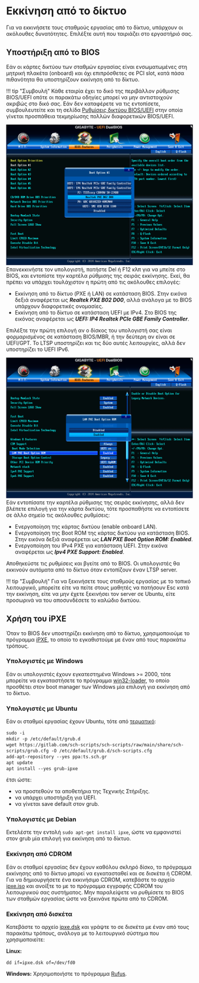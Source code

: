 # Εκκίνηση από το δίκτυο

Για να εκκινήσετε τους σταθμούς εργασίας από το δίκτυο, υπάρχουν οι ακόλουθες
δυνατότητες. Επιλέξτε αυτή που ταιριάζει στο εργαστήριό σας.

## Υποστήριξη από το BIOS

Εάν οι κάρτες δικτύου των σταθμών εργασίας είναι ενσωματωμένες στη μητρική
πλακέτα (onboard) και όχι επιπρόσθετες σε PCI slot, κατά πάσα πιθανότητα θα
υποστηρίζουν εκκίνηση από το δίκτυο.

!!! tip "Συμβουλή"
    Κάθε εταιρία έχει το δικό της περιβάλλον ρύθμισης BIOS/UEFI οπότε οι
    παρακάτω οδηγίες μπορεί να μην αντιστοιχούν ακριβώς στο δικό σας. Εάν δεν
    καταφέρετε να τις εντοπίσετε, συμβουλευτείτε και τη σελίδα [Ρυθμίσεις
    δικτύου BIOS/UEFI](../guides/bios-uefi-netboot/index.md) στην οποία γίνεται
    προσπάθεια τεκμηρίωσης πολλών διαφορετικών BIOS/UEFI.

[![](netboot-bios1.png)](netboot-bios1.png)Επανεκκινήστε τον υπολογιστή,
πατήστε Del ή F12 κλπ για να μπείτε στο BIOS, και εντοπίστε την καρτέλα
ρύθμισης της σειράς εκκίνησης. Εκεί, θα πρέπει να υπάρχει τουλάχιστον η πρώτη
από τις ακόλουθες επιλογές:

-   Εκκίνηση από το δίκτυο (PXE ή LAN) σε κατάσταση BIOS. Στην εικόνα δεξιά
    αναφέρεται ως ***Realtek PXE B02 D00***, αλλά ανάλογα με το BIOS υπάρχουν
    διαφορετικές ονομασίες.
-   Εκκίνηση από το δίκτυο σε κατάσταση UEFI με IPv4. Στο BIOS της εικόνας
    αναφέρεται ως ***UEFI: IP4 Realtek PCIe GBE Family Controller***.

Επιλέξτε την πρώτη επιλογή αν ο δίσκος του υπολογιστή σας είναι φορμαρισμένος
σε κατάσταση BIOS/MBR, ή την δεύτερη αν είναι σε UEFI/GPT. Το LTSP υποστηρίζει
και τις δύο αυτές λειτουργίες, αλλά δεν υποστηρίζει το UEFI IPv6.

[![](netboot-bios2.png)](netboot-bios2.png)Εάν εντοπίσατε την καρτέλα ρύθμισης
της σειράς εκκίνησης, αλλά δεν βλέπετε επιλογή για την κάρτα δικτύου, τότε
προσπαθήστε να εντοπίσετε σε άλλο σημείο τις ακόλουθες ρυθμίσεις:

-   Ενεργοποίηση της κάρτας δικτύου (enable onboard LAN).
-   Ενεργοποίηση της Boot ROM της κάρτας δικτύου για κατάσταση BIOS. Στην
    εικόνα δεξιά αναφέρεται ως ***LAN PXE Boot Option ROM: Enabled***.
-   Ενεργοποίηση του IPv4 PXE για κατάσταση UEFI. Στην εικόνα αναφέρεται ως
    ***Ipv4 PXE Support: Enabled***.

Αποθηκεύστε τις ρυθμίσεις και βγείτε από το BIOS. Οι υπολογιστές θα εκκινούν
αυτόματα από το δίκτυο όταν εντοπίζουν έναν LTSP server.

!!! tip "Συμβουλή"
    Για να ξεκινήσετε τους σταθμούς εργασίας με το τοπικό λειτουργικό, μπορείτε
    είτε να πείτε στους μαθητές να πατήσουν Esc κατά την εκκίνηση, είτε να μην
    έχετε ξεκινήσει τον server σε Ubuntu, είτε προσωρινά να του αποσυνδέσετε το
    καλώδιο δικτύου.

## Χρήση του iPXE

Όταν το BIOS δεν υποστηρίζει εκκίνηση από το δίκτυο, χρησιμοποιούμε το
πρόγραμμα [iPXE](https://ipxe.org), το οποίο το εγκαθιστούμε με έναν από τους
παρακάτω τρόπους.

### Υπολογιστές με Windows

Εάν οι υπολογιστές έχουν εγκατεστημένα Windows >= 2000, τότε μπορείτε να
εγκαταστήσετε το πρόγραμμα [win32-loader](../guides/win32-loader/index.md),
το οποίο προσθέτει στον boot manager των Windows μία επιλογή για εκκίνηση από
το δίκτυο.

### Υπολογιστές με Ubuntu

Εάν οι σταθμοί εργασίας έχουν Ubuntu, τότε από [τερματικό](../../glossary#terminal):
```
sudo -i
mkdir -p /etc/default/grub.d
wget https://gitlab.com/sch-scripts/sch-scripts/raw/main/share/sch-scripts/grub.cfg -O /etc/default/grub.d/sch-scripts.cfg
add-apt-repository --yes ppa:ts.sch.gr
apt update
apt install --yes grub-ipxe
```
έτσι ώστε:

-   να προστεθούν τα αποθετήρια της Τεχνικής Στήριξης.
-   να υπάρχει υποστήριξη για UEFI.
-   να γίνεται save default στον grub.

### Υπολογιστές με Debian

Εκτελέστε την εντολή `sudo apt-get install ipxe`, ώστε να εμφανιστεί στον grub
μία επιλογή για εκκίνηση από το δίκτυο.

### Εκκίνηση από CDROM

Εάν οι σταθμοί εργασίας δεν έχουν καθόλου σκληρό δίσκο, το πρόγραμμα εκκίνησης
από το δίκτυο μπορεί να εγκατασταθεί και σε δισκέτα ή CDROM. Για να
δημιουργήσετε ένα εκκινήσιμο CDROM, κατεβάστε το αρχείο
[ipxe.iso](http://boot.ipxe.org/ipxe.iso) και ανοίξτε το με το πρόγραμμα
εγγραφής CDROM του λειτουργικού σας συστήματος. Μην παραλείψετε να ρυθμίσετε το
BIOS των σταθμών εργασίας ώστε να ξεκινάνε πρώτα από το CDROM.

### Εκκίνηση από δισκέτα

Κατεβάστε το αρχείο [ipxe.dsk](http://boot.ipxe.org/ipxe.dsk) και γράψτε το σε
δισκέτα με έναν από τους παρακάτω τρόπους, ανάλογα με το λειτουργικό σύστημα
που χρησιμοποιείτε:

**Linux:**

```shell
dd if=ipxe.dsk of=/dev/fd0
```

**Windows:** Χρησιμοποιήστε το πρόγραμμα [Rufus](https://rufus.ie/).
